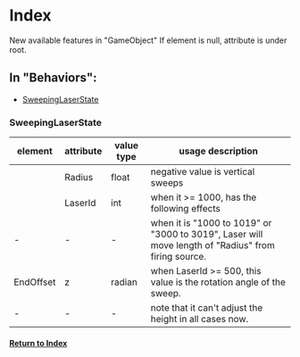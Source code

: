 # Index
New available features in "GameObject"
If element is null, attribute is under root.

## In "Behaviors":
- [SweepingLaserState](#SweepingLaserState)

### SweepingLaserState

| element | attribute | value type | usage description | 
|---|---|---|---|
||Radius|float|negative value is vertical sweeps|
||LaserId|int|when it >= 1000, has the following effects|
|-|-|-|when it is "1000 to 1019" or "3000 to 3019", Laser will move length of "Radius" from firing source.|
|EndOffset|z|radian|when LaserId >= 500, this value is the rotation angle of the sweep.|
|-|-|-|note that it can't adjust the height in all cases now.|

#### [Return to Index](#index)
